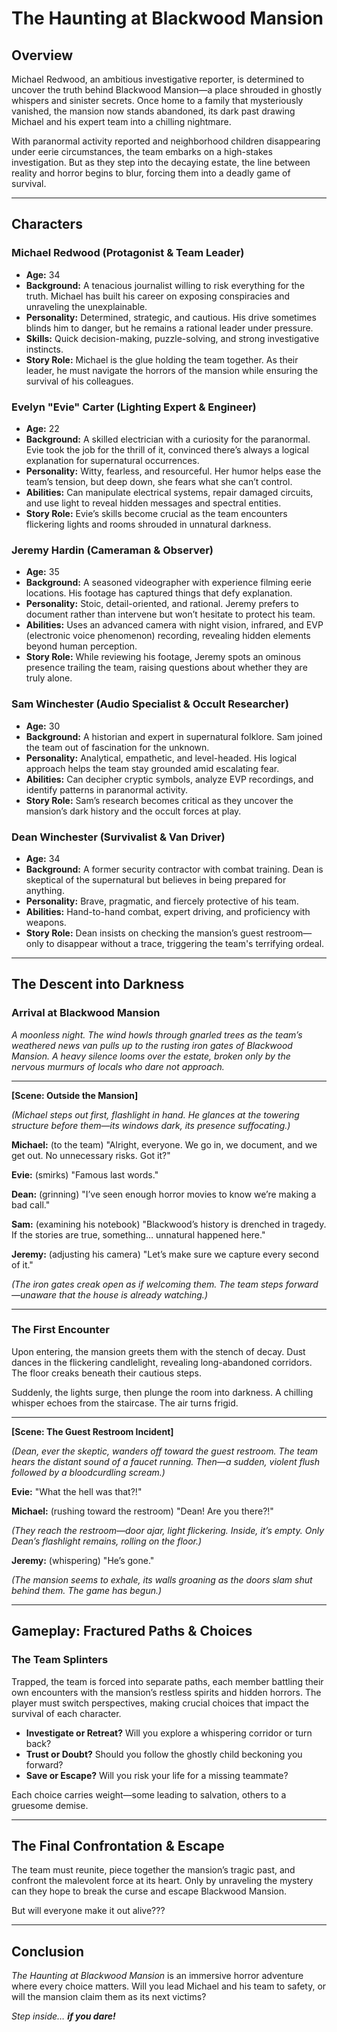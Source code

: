 # The Haunting at Blackwood Mansion

## Overview

Michael Redwood, an ambitious investigative reporter, is determined to uncover the truth behind Blackwood Mansion—a place shrouded in ghostly whispers and sinister secrets. Once home to a family that mysteriously vanished, the mansion now stands abandoned, its dark past drawing Michael and his expert team into a chilling nightmare.

With paranormal activity reported and neighborhood children disappearing under eerie circumstances, the team embarks on a high-stakes investigation. But as they step into the decaying estate, the line between reality and horror begins to blur, forcing them into a deadly game of survival.

---

## Characters

### **Michael Redwood (Protagonist & Team Leader)**  
- **Age:** 34  
- **Background:** A tenacious journalist willing to risk everything for the truth. Michael has built his career on exposing conspiracies and unraveling the unexplainable.
- **Personality:** Determined, strategic, and cautious. His drive sometimes blinds him to danger, but he remains a rational leader under pressure.
- **Skills:** Quick decision-making, puzzle-solving, and strong investigative instincts.
- **Story Role:** Michael is the glue holding the team together. As their leader, he must navigate the horrors of the mansion while ensuring the survival of his colleagues.

### **Evelyn "Evie" Carter (Lighting Expert & Engineer)**  
- **Age:** 22  
- **Background:** A skilled electrician with a curiosity for the paranormal. Evie took the job for the thrill of it, convinced there’s always a logical explanation for supernatural occurrences.
- **Personality:** Witty, fearless, and resourceful. Her humor helps ease the team’s tension, but deep down, she fears what she can’t control.
- **Abilities:** Can manipulate electrical systems, repair damaged circuits, and use light to reveal hidden messages and spectral entities.
- **Story Role:** Evie’s skills become crucial as the team encounters flickering lights and rooms shrouded in unnatural darkness.

### **Jeremy Hardin (Cameraman & Observer)**  
- **Age:** 35  
- **Background:** A seasoned videographer with experience filming eerie locations. His footage has captured things that defy explanation.
- **Personality:** Stoic, detail-oriented, and rational. Jeremy prefers to document rather than intervene but won’t hesitate to protect his team.
- **Abilities:** Uses an advanced camera with night vision, infrared, and EVP (electronic voice phenomenon) recording, revealing hidden elements beyond human perception.
- **Story Role:** While reviewing his footage, Jeremy spots an ominous presence trailing the team, raising questions about whether they are truly alone.

### **Sam Winchester (Audio Specialist & Occult Researcher)**  
- **Age:** 30  
- **Background:** A historian and expert in supernatural folklore. Sam joined the team out of fascination for the unknown.
- **Personality:** Analytical, empathetic, and level-headed. His logical approach helps the team stay grounded amid escalating fear.
- **Abilities:** Can decipher cryptic symbols, analyze EVP recordings, and identify patterns in paranormal activity.
- **Story Role:** Sam’s research becomes critical as they uncover the mansion’s dark history and the occult forces at play.

### **Dean Winchester (Survivalist & Van Driver)**  
- **Age:** 34  
- **Background:** A former security contractor with combat training. Dean is skeptical of the supernatural but believes in being prepared for anything.
- **Personality:** Brave, pragmatic, and fiercely protective of his team.
- **Abilities:** Hand-to-hand combat, expert driving, and proficiency with weapons.
- **Story Role:** Dean insists on checking the mansion’s guest restroom—only to disappear without a trace, triggering the team's terrifying ordeal.

---

## **The Descent into Darkness**

### **Arrival at Blackwood Mansion**

*A moonless night. The wind howls through gnarled trees as the team’s weathered news van pulls up to the rusting iron gates of Blackwood Mansion. A heavy silence looms over the estate, broken only by the nervous murmurs of locals who dare not approach.*

---

**[Scene: Outside the Mansion]**

*(Michael steps out first, flashlight in hand. He glances at the towering structure before them—its windows dark, its presence suffocating.)*

**Michael:** (to the team) "Alright, everyone. We go in, we document, and we get out. No unnecessary risks. Got it?"

**Evie:** (smirks) "Famous last words."

**Dean:** (grinning) "I’ve seen enough horror movies to know we’re making a bad call."

**Sam:** (examining his notebook) "Blackwood’s history is drenched in tragedy. If the stories are true, something… unnatural happened here."

**Jeremy:** (adjusting his camera) "Let’s make sure we capture every second of it."

*(The iron gates creak open as if welcoming them. The team steps forward—unaware that the house is already watching.)*

---

### **The First Encounter**

Upon entering, the mansion greets them with the stench of decay. Dust dances in the flickering candlelight, revealing long-abandoned corridors. The floor creaks beneath their cautious steps.

Suddenly, the lights surge, then plunge the room into darkness. A chilling whisper echoes from the staircase. The air turns frigid.

---

**[Scene: The Guest Restroom Incident]**

*(Dean, ever the skeptic, wanders off toward the guest restroom. The team hears the distant sound of a faucet running. Then—a sudden, violent flush followed by a bloodcurdling scream.)*

**Evie:** "What the hell was that?!"

**Michael:** (rushing toward the restroom) "Dean! Are you there?!"

*(They reach the restroom—door ajar, light flickering. Inside, it’s empty. Only Dean’s flashlight remains, rolling on the floor.)*

**Jeremy:** (whispering) "He’s gone."

*(The mansion seems to exhale, its walls groaning as the doors slam shut behind them. The game has begun.)*

---

## **Gameplay: Fractured Paths & Choices**

### **The Team Splinters**

Trapped, the team is forced into separate paths, each member battling their own encounters with the mansion’s restless spirits and hidden horrors. The player must switch perspectives, making crucial choices that impact the survival of each character.

- **Investigate or Retreat?** Will you explore a whispering corridor or turn back?
- **Trust or Doubt?** Should you follow the ghostly child beckoning you forward?
- **Save or Escape?** Will you risk your life for a missing teammate?

Each choice carries weight—some leading to salvation, others to a gruesome demise.

---

## **The Final Confrontation & Escape**

The team must reunite, piece together the mansion’s tragic past, and confront the malevolent force at its heart. Only by unraveling the mystery can they hope to break the curse and escape Blackwood Mansion.

But will everyone make it out alive???

---

## **Conclusion**

*The Haunting at Blackwood Mansion* is an immersive horror adventure where every choice matters. Will you lead Michael and his team to safety, or will the mansion claim them as its next victims?

*Step inside… **_if you dare!_***

